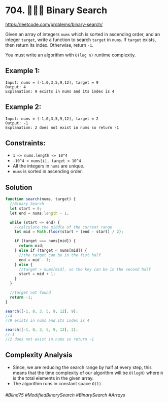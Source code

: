 # 704. 👩🏽‍🦯 Binary Search
https://leetcode.com/problems/binary-search/

Given an array of integers `nums` which is sorted in ascending order, and an integer `target`, write a function to search `target` in `nums`. If `target` exists, then return its index. Otherwise, return `-1`.

You must write an algorithm with `O(log n)` runtime complexity.

## Example 1:
````
Input: nums = [-1,0,3,5,9,12], target = 9
Output: 4
Explanation: 9 exists in nums and its index is 4
````
## Example 2:
````
Input: nums = [-1,0,3,5,9,12], target = 2
Output: -1
Explanation: 2 does not exist in nums so return -1
```` 

## Constraints:

- `1 <= nums.length <= 10^4`
- `-10^4 < nums[i], target < 10^4`
- All the integers in `nums` are unique.
- `nums` is sorted in ascending order.

## Solution
````js
function search(nums, target) {
  //Binary Search
  let start = 0;
  let end = nums.length - 1;

  while (start <= end) {
    //calculate the middle of the current range
    let mid = Math.floor(start + (end - start) / 2);

    if (target === nums[mid]) {
      return mid;
    } else if (target < nums[mid]) {
      //the target can be in the fist half
      end = mid - 1;
    } else {
      //target > nums[mid], so the key can be in the second half
      start = mid + 1;
    }
  }

  //target not found
  return -1;
}

search([-1, 0, 3, 5, 9, 12], 9);
//4
//9 exists in nums and its index is 4

search([-1, 0, 3, 5, 9, 12], 2);
//-1
//2 does not exist in nums so return -1
````

## Complexity Analysis
- Since, we are reducing the search range by half at every step, this means that the time complexity of our algorithm will be `O(logN)` where `N` is the total elements in the given array.
- The algorithm runs in constant space `O(1)`.

###### #Blind75 #ModifiedBinarySearch #BinarySearch #Arrays
